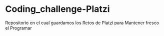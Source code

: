 # Coding_challenge-Platzi
Repositorio en el cual guardamos los Retos de Platzi para Mantener fresco el Programar

